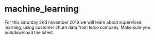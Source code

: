 # machine_learning
For this saturday 2nd november 2019 we will learn about supervised learning, using customer churn data from telco company.
Make sure you pull/download the latest.
